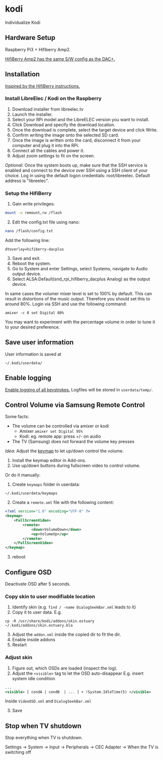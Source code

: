 # kodi
Individualize Kodi

## Hardware Setup 
Raspberry Pi3 + Hifiberry Amp2. 

[HifiBerry Amp2 has the same S/W config as the DAC+.](https://www.hifiberry.com/shop/boards/hifiberry-amp2/) 

## Installation
[Inspired by the HifiBerry instructions.](https://www.hifiberry.com/build/documentation/libreelec-installation-and-configuration/)

### Install LibreElec / Kodi on the Raspberry
1. Download installer from libreelec.tv
2. Launch the installer.
3. Select your RPi model and the LibreELEC version you want to install.
4. Click Download and specify the download location.
5. Once the download is complete, select the target device and click Write.
6. Confirm writing the image onto the selected SD card.
7. Once the image is written onto the card, disconnect it from your computer and plug it into the RPi.
8. Connect all the cables and power it.
9. Adjust zoom settings to fit on the screen.

*Optional*: Once the system boots up, make sure that the SSH service is enabled and connect to the device over SSH using a SSH client of your choice. Log in using the default logon credentials: root/libreelec. Default address is "libreelec".

### Setup the HifiBerry
1. Gain write privileges: 
```bash
mount -o remount,rw /flash
```
2. Edit the config.txt file using nano: 
```bash
nano /flash/config.txt
```
Add the following line:
```
dtoverlay=hifiberry-dacplus
```
3. Save and exit.
4. Reboot the system.
5. Go to System and enter Settings, select Systems, navigate to Audio output device.
6. Select ALSA:Default(snd_rpi_hifiberry_dacplus Analog) as the output device.

In same cases the volumer mixer level is set to 100% by default. This can result in distortions of the music output. Therefore you should set this to around 80%. Login via SSH and use the following command:
```
amixer -c 0 set Digital 80%
```
You may want to experiment with the percentage volume in order to tune it to your desired preference.

## Save user information
User information is saved at 
```
~/.kodi/userdata/
```
## Enable logging
[Enable logging of all keystrokes.](http://kodi.wiki/view/Log_file/Advanced#Turn_on_debugging_using_a_file_.28advancedsettings.xml.29)
Logfiles will be stored in `userdata/temp/`. 


## Control Volume via Samsung Remote Control
Some facts: 
* The volume can be controlled via amixer or kodi
  * Amixer `amixer set Digital 95%`
  * Kodi: eg. remote app: press +/- on audio
* The TV (Samsung) does not forward the volume key presses

*Idea*: Adjust the [keymap](http://kodi.wiki/view/Keymap) to let up/down control the volume.
1. Install the keymap editor in Add-ons. 
2. Use up/down buttons during fullscreen video to control volume. 

Or do it manually: 
1. Create `keymaps` folder in userdata: 
```
~/.kodi/userdata/keymaps
```
2. Create a `remote.xml` file with the following content:
```xml
<?xml version="1.0" encoding="UTF-8" ?>
<keymap>
    <FullScreenVideo>
        <remote>
            <down>VolumeDown</down>
            <up>VolumeUp</up>
        </remote>
    </FullScreenVideo>
</keymap>
```
3. reboot


## Configure OSD
Deactivate OSD after 5 seconds.

### Copy skin to user modifiable location
1. Identify skin (e.g. `find / -name DialogSeekBar.xml` leads to it)
2. Copy it to user data. E.g.
```shell
cp -R /usr/share/kodi/addons/skin.estuary ~/.kodi/addons/skin.estuary.bla
```
3. Adjust the `addon.xml` inside the copied dir to fit the dir.
4. Enable inside addons 
5. Restart

### Adjust skin
1. Figure out, which OSDs are loaded (inspect the log).
2. Adjust the `<visible>` tag to let the OSD auto-disappear
E.g. insert system idle condition
```xml
...
<visible> [ condA | condB  | ... ] + !System.IdleTime(5) </visible>
```
Inside `VideoOSD.xml` and `DialogSeekBar.xml`

3. Save


## Stop when TV shutdown
Stop everything when TV is shutdown.

Settings -> System -> Input -> Peripherals -> CEC Adapter -> When the TV is switching off
